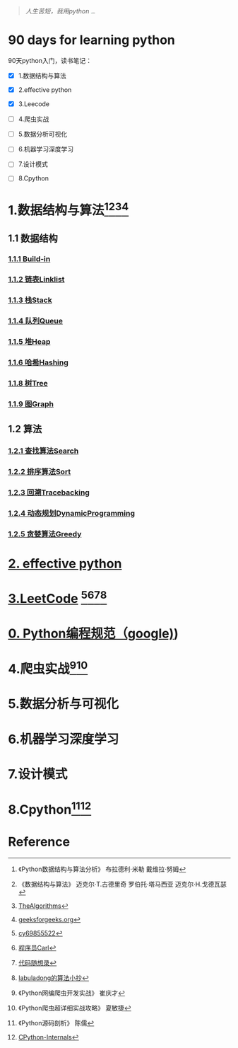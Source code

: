 > *人生苦短，我用python*                                                                                                                                           [<img src="C:\Users\yug\Desktop\9.jpeg" alt="Github" style="zoom: 15%;" />](https://github.com/yugen9/forewave)

# 90 days for learning python

90天python入门，读书笔记：

- [x] 1.数据结构与算法
- [x] 2.effective python
- [x] 3.Leecode
- [ ] 4.爬虫实战
- [ ] 5.数据分析可视化
- [ ] 6.机器学习深度学习
- [ ] 7.设计模式
- [ ] 8.Cpython



# 1.数据结构与算法[^1][^2][^3][^4]
## 1.1 数据结构
### [1.1.1 Build-in](./01-algorithms/01-data_structures/01-Build-in/Build-in.md)
### [1.1.2 链表Linklist](./01-algorithms/01-data_structures/02-linklist/链表Linklist.md)

### [1.1.3 栈Stack](./01-algorithms/01-data_structures/03-stack/栈Stack.md)

### [1.1.4 队列Queue](./01-algorithms/01-data_structures/04-queue/队列Queue.md)

### [1.1.5 堆Heap](./01-algorithms/01-data_structures/05-heap/堆Heap.md)
### [1.1.6 哈希Hashing](./01-algorithms/01-data_structures/06-hashing/哈希Hash.md)
### [1.1.8 树Tree](./01-algorithms/01-data_structures/08-tree/树Tree.md)
### [1.1.9 图Graph](./01-algorithms/01-data_structures/09-graphs/图Graph.md)
## 1.2 算法
### [1.2.1 查找算法Search](./01-algorithms/02-searches/查找算法Search.md)
### [1.2.2 排序算法Sort](./01-algorithms/03-sorts/排序算法Sort.md)
### [1.2.3 回溯Tracebacking](./01-algorithms/04-backtracking/回溯Tracebacking.md)

### [1.2.4 动态规划DynamicProgramming](./01-algorithms/05-dynamic_programming/动态规划DynamicProgramming.md)

### [1.2.5 贪婪算法Greedy](./01-algorithms/06-greedy/贪婪算法Greedy.md)



# [2. effective python](./02-effective-python/Effective_Python之编写高质量Python代码的59个有效方法.md)



# [3.LeetCode](./06-leecode/README.md) [^5][^6][^7][^8]



# [0. Python编程规范（google)](https://github.com/yugen9/forewave/blob/master/10-docs/Python代码风格指南（Google）.md))



# 4.爬虫实战[^9][^10]



# 5.数据分析与可视化



# 6.机器学习深度学习



# 7.设计模式



# 8.Cpython[^11][^12]





# Reference

[^1]: 《Python数据结构与算法分析》 布拉德利·米勒 戴维拉·努姆
[^2]: 《数据结构与算法》 迈克尔·T.古德里奇  罗伯托·塔马西亚  迈克尔·H.戈德瓦瑟
[^3]: [TheAlgorithms](https://github.com/TheAlgorithms/Python)
[^4]: [geeksforgeeks.org](https://www.geeksforgeeks.org/)
[^5]: [cy69855522](https://github.com/cy69855522/Shortest-LeetCode-Python-Solutions)
[^6]: [程序员Carl](https://github.com/youngyangyang04)
[^7]: [代码随想录](https://www.programmercarl.com/)
[^8]: [labuladong的算法小抄](https://github.com/labuladong/fucking-algorithm)
[^9]: 《Python网编爬虫开发实战》 崔庆才
[^10]: 《Python爬虫超详细实战攻略》 夏敏捷
[^11]: 《Python源码剖析》 陈儒
[^12]: [CPython-Internals](https://github.com/zpoint/CPython-Internals/)

